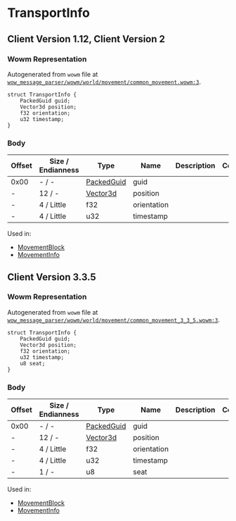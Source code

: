# TransportInfo

## Client Version 1.12, Client Version 2

### Wowm Representation

Autogenerated from `wowm` file at [`wow_message_parser/wowm/world/movement/common_movement.wowm:3`](https://github.com/gtker/wow_messages/tree/main/wow_message_parser/wowm/world/movement/common_movement.wowm#L3).
```rust,ignore
struct TransportInfo {
    PackedGuid guid;
    Vector3d position;
    f32 orientation;
    u32 timestamp;
}
```
### Body

| Offset | Size / Endianness | Type | Name | Description | Comment |
| ------ | ----------------- | ---- | ---- | ----------- | ------- |
| 0x00 | - / - | [PackedGuid](../spec/packed-guid.md) | guid |  |  |
| - | 12 / - | [Vector3d](vector3d.md) | position |  |  |
| - | 4 / Little | f32 | orientation |  |  |
| - | 4 / Little | u32 | timestamp |  |  |


Used in:
* [MovementBlock](movementblock.md)
* [MovementInfo](movementinfo.md)

## Client Version 3.3.5

### Wowm Representation

Autogenerated from `wowm` file at [`wow_message_parser/wowm/world/movement/common_movement_3_3_5.wowm:3`](https://github.com/gtker/wow_messages/tree/main/wow_message_parser/wowm/world/movement/common_movement_3_3_5.wowm#L3).
```rust,ignore
struct TransportInfo {
    PackedGuid guid;
    Vector3d position;
    f32 orientation;
    u32 timestamp;
    u8 seat;
}
```
### Body

| Offset | Size / Endianness | Type | Name | Description | Comment |
| ------ | ----------------- | ---- | ---- | ----------- | ------- |
| 0x00 | - / - | [PackedGuid](../spec/packed-guid.md) | guid |  |  |
| - | 12 / - | [Vector3d](vector3d.md) | position |  |  |
| - | 4 / Little | f32 | orientation |  |  |
| - | 4 / Little | u32 | timestamp |  |  |
| - | 1 / - | u8 | seat |  |  |


Used in:
* [MovementBlock](movementblock.md)
* [MovementInfo](movementinfo.md)

